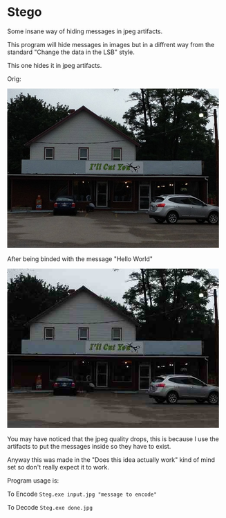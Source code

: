 Stego
=====

Some insane way of hiding messages in jpeg artifacts.

This program will hide messages in images but in a diffrent way from the standard "Change the data in the LSB" style.

This one hides it in jpeg artifacts.

Orig:

![OrigImage](/examples/t.jpg "Optional title")

After being binded with the message "Hello World"

![OrigImage](/examples/done.jpg "Optional title")


You may have noticed that the jpeg quality drops, this is because I use the artifacts to put the messages inside so they have to exist.


Anyway this was made in the "Does this idea actually work" kind of mind set so don't really expect it to work.

Program usage is:

To Encode
``Steg.exe input.jpg "message to encode"``

To Decode
``Steg.exe done.jpg``
